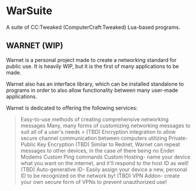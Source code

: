 # WarSuite
 A suite of CC:Tweaked (ComputerCraft:Tweaked) Lua-based programs.


## WARNET (WIP)
  Warnet is a personal project made to create a networking standard for public use. It is heavily WIP, but it is the first of many applications to be made.

  Warnet also has an interface library, which can be installed standalone to programs in order to also allow functionality between many user-made applications.

  Warnet is dedicated to offering the following services:
> Easy-to-use methods of creating comprehensive networking messages
> Many, many forms of customizing networking messages to suit all of a user's needs  > (TBD) Encryption integration to allow secure channel communication between computers utilizing Private-Public Key Encryption
> (TBD) Similar to Rednet, Warnet can repeat messages to other devices, in the case of there being no Ender Modems
> Custom Ping commands
> Custom Hosting- name your device what you want on the internet, and it'll respond to the host ID as well!
> (TBD) Auto-generative ID- Easily assign your device a new, personal ID to be recognized on the network by!
> (TBD) VPN Addon- create your own secure form of VPNs to prevent unauthorized use!
